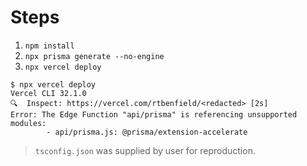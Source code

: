 # Steps

1. `npm install`
2. `npx prisma generate --no-engine`
3. `npx vercel deploy`

```
$ npx vercel deploy
Vercel CLI 32.1.0
🔍  Inspect: https://vercel.com/rtbenfield/<redacted> [2s]
Error: The Edge Function "api/prisma" is referencing unsupported modules:
        - api/prisma.js: @prisma/extension-accelerate
```

> `tsconfig.json` was supplied by user for reproduction.
